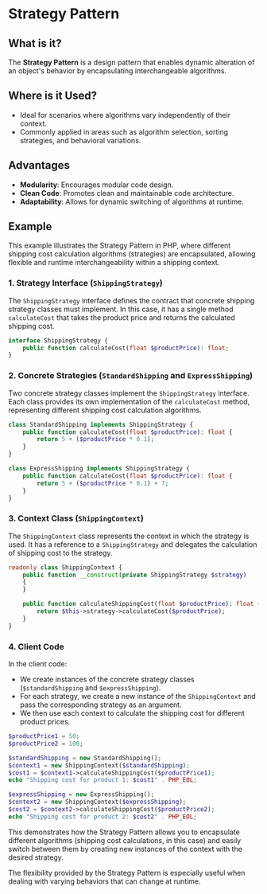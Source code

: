 # Strategy Pattern

## What is it?

The **Strategy Pattern** is a design pattern that enables dynamic alteration of an object's behavior by encapsulating interchangeable algorithms.

## Where is it Used?

* Ideal for scenarios where algorithms vary independently of their context.
* Commonly applied in areas such as algorithm selection, sorting strategies, and behavioral variations.

## Advantages

* **Modularity**: Encourages modular code design.
* **Clean Code**: Promotes clean and maintainable code architecture.
* **Adaptability**: Allows for dynamic switching of algorithms at runtime.

## Example

This example illustrates the Strategy Pattern in PHP, where different shipping cost calculation algorithms (strategies) are encapsulated, allowing flexible and runtime interchangeability within a shipping context.

### 1. Strategy Interface (`ShippingStrategy`)

The `ShippingStrategy` interface defines the contract that concrete shipping strategy classes must implement. In this case, it has a single method `calculateCost` that takes the product price and returns the calculated shipping cost.

```php
interface ShippingStrategy {
    public function calculateCost(float $productPrice): float;
}
```

### 2. Concrete Strategies (`StandardShipping` and `ExpressShipping`)

Two concrete strategy classes implement the `ShippingStrategy` interface. Each class provides its own implementation of the `calculateCost` method, representing different shipping cost calculation algorithms.

```php
class StandardShipping implements ShippingStrategy {
    public function calculateCost(float $productPrice): float {
        return 5 + ($productPrice * 0.1);
    }
}

class ExpressShipping implements ShippingStrategy {
    public function calculateCost(float $productPrice): float {
        return 5 + ($productPrice * 0.1) + 7;
    }
}
```

### 3. Context Class (`ShippingContext`)

The `ShippingContext` class represents the context in which the strategy is used. It has a reference to a `ShippingStrategy` and delegates the calculation of shipping cost to the strategy.

```php
readonly class ShippingContext {
    public function __construct(private ShippingStrategy $strategy) 
    {
    }

    public function calculateShippingCost(float $productPrice): float {
        return $this->strategy->calculateCost($productPrice);
    }
}
```

### 4. Client Code

In the client code:

- We create instances of the concrete strategy classes (`$standardShipping` and `$expressShipping`).
- For each strategy, we create a new instance of the `ShippingContext` and pass the corresponding strategy as an argument.
- We then use each context to calculate the shipping cost for different product prices.

```php
$productPrice1 = 50;
$productPrice2 = 100;

$standardShipping = new StandardShipping();
$context1 = new ShippingContext($standardShipping);
$cost1 = $context1->calculateShippingCost($productPrice1);
echo "Shipping cost for product 1: $cost1" . PHP_EOL;

$expressShipping = new ExpressShipping();
$context2 = new ShippingContext($expressShipping);
$cost2 = $context2->calculateShippingCost($productPrice2);
echo "Shipping cost for product 2: $cost2" . PHP_EOL;
```

This demonstrates how the Strategy Pattern allows you to encapsulate different algorithms (shipping cost calculations, in this case) and easily switch between them by creating new instances of the context with the desired strategy. 

The flexibility provided by the Strategy Pattern is especially useful when dealing with varying behaviors that can change at runtime.
